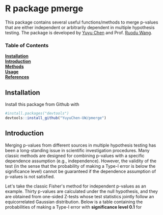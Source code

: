 # R package pmerge 
This package contains several useful functions/methods to merge p-values that are either independent or arbitrarily dependent in multiple hypothesis testing. The package is developed by [Yuyu Chen](https://yuyuchen-uw.github.io/) and Prof. [Ruodu Wang](http://sas.uwaterloo.ca/~wang/).


### Table of Contents
**[Installation](#installation)**<br>
**[Introduction](#introduction)**<br>
**[Methods](#methods)**<br>
**[Usage](#usage)**<br>
**[References](#references)**<br>
## Installation
Install this package from Github with 
```r
#install.packages("devtools")
devtools::install_github("YuyuChen-UW/pmerge")
```
## Introduction
Merging p-values from different sources in multiple hypothesis testing has been a long-standing issue in scientific investigation procedures. Many classic methods are designed for combining p-values with a specific dependence assumption (e.g., independence). However, the validity of the test (in the sense that the probability of making a Type-I error is below the significance level) cannot be guaranteed if the dependence assumption of p-values is not satisfied. 

Let's take the classic Fisher's method for independent p-values as an example. Thirty p-values are calculated under the null hypothesis, and they are obtained from one-sided Z-tests whose test statistics jointly follow an equicorrelated Gaussian distribution. Below is a table containing the probabilities of making a Type-I error with **significance level 0.1** for different correlation coefficients. It is clear that if the dependence assumption (independence) is not satisfied, Fisher's method becomes invalid (in this example).
Correlation Coefficient | 0 | 0.1 | 0.2 | 0.3 | 0.4 | 0.5 
--- | --- | --- | --- |--- |--- |--- 
Probability of making a Type-one error | 0.09933 | 0.22107 | 0.25782 | 0.27476 | 0.28397 | 0.28893
Is the test valid? | Yes | No | No | No | No | No

Therefore, the dependence structure of p-values plays a vital role on the validity of multiple hypothesis test. However, the inference or verification of the dependence assumption is challenging based on limited data of p-values. To solve this issue, **methods for arbitrarily dependent p-values**, such as the classic Bonferroni's method, are developed. Those methods are always valid regardless of the dependence structure of p-values. Following the setup of the previous example, we present below the probabilities of making a Type-I error by using Fisher's method for arbitrarily dependent p-values (i.e., the generalized mean method of Vovk and Wang (2020) and Vovk et al. (2020) with exponent 0).
Correlation Coefficient | 0 | 0.1 | 0.2 | 0.3 | 0.4 | 0.5 
--- | --- | --- | --- |--- |--- |--- 
Probability of making a Type-one error | 0.00000 | 0.00000 | 0.00026 | 0.00174 | 0.00511 | 0.00951
Is the test valid? | Yes | Yes | Yes | Yes | Yes | Yes

The code for each experiment of the above examples:
```r
#install.packages("MASS")
library(MASS,pmerge)

# Number of p-values
K = 30
# Simulate N sets of p-values
N = 100000
rho = 0 # correlation coefficient
mu = rep(0, K)
Sigma = matrix(data = rep(rho, K*K), nrow = K, ncol = K)
diag(Sigma) = 1

set.seed(123456)
test.stat = mvrnorm(n = N, mu = mu, Sigma = Sigma)
P = apply(test.stat, MARGIN = 1, FUN = pnorm)
# Probability of making Type-I error
alpha = 0.1
h = c()

for (i in 1 : N){
  h[i] = pmean(p = P[,i], dependence = "I") # "I" for independent p-values, "A" for arbitrarily dependent p-values
}

prob = length(h[h<alpha])/length(h)
prob
```




## Methods
This package contains the following functions/methods to merge p-values:
1. The Generalized Mean Merging Function (`pmean`): 
   - The generalized mean methods for independent p-values (Chen et al. 2020).
   - The generalized mean methods for arbitrarily dependent p-values (Vovk and Wang (2020) and Vovk et al. (2020)).
2. The Order Statistics Merging Function (`porder`): 
   - The order statistics merging method for arbitrarily dependent p-values (Vovk et al. 2020).
3. The Harmonic Mean Merging Function (`pharmonic`): 
   - The harmonic mean method for independent p-values (Wilson 2019).
   - The harmonic mean method for arbitrarily dependent p-values (Vovk and Wang 2020).
   - The harmonic* merging method for arbitrarily dependent p-values (Vovk et al. 2020).
4. The Simes Merging Function (`pSimes`): 
   - The Hommel method for arbitrarily dependent p-values (Hommel 1983).
   - The Simes method for independent p-values (Simes 1986).
   - The grid harmonic merging method for arbitrarily dependent p-values (Vovk et al. 2020).
5. The Cauchy Merging Function (`pCauchy`): 
   - The Cauchy combination methods for independent p-values (Liu and Xie 2020).
   - The Cauchy combination methods for arbitrarily dependent p-values (Chen et al. 2020).
## Usage
- The functions `pmean`, `porder`, `pharmonic` and `pSimes` return the merged p-value (reject if the merged p-value is below the significance level).
- The function `pCauchy` returns the details of the hypothesis test including the test statistic and the threshold (reject if the test statistic is below the threshold).
- Examples:
```r
library("pmerge")
# Generate 1000 p-values
P <- runif(1000)

# The generalized mean method for arbitrarily dependent p-values with exponent being 0
pmean(p = P, r = 0, dependence = "A")
# The generalized mean method for independent p-values with exponent being 0
pmean(p = P, r = 0, dependence = "I")

# The order statistic method for arbitrarily dependent p-values
porder(p = P, k=1)

# The Hommel method for arbitrarily dependent p-values
pSimes(p = P, method = "H")
# The Simes method for independent p-values
pSimes(p = P, method = "S")
# The grid harmonic method for arbitrarily dependent p-values
pSimes(p = P, method = "G")

# The harmonic mean method for arbitrarily dependent p-values
pharmonic(p = P, method = "H1")
# The harmonic* merging method for arbitrarily dependent p-values
pharmonic(p = P, method = "H2")
# The harmonic mean method for independent p-values
pharmonic(p = P, method = "H3")

# The Cauchy combination method for arbitrarily dependent p-values with significance level 0.1
pCauchy(p = P, method = "A",epi = 0.1)
# The Cauchy combination method for independent p-values with significance level 0.1
pCauchy(p = P, method = "I",epi = 0.1)
```


## References
Chen Y, Liu P, Tan KS, and Wang R (2020). “Trade-off between validity and efficiency of merging p-values under arbitrary dependence.” arXiv preprint arXiv:2007.12366.

Hommel G (1983). “Tests of the overall hypothesis for arbitrary dependence structures.” Biometrical Journal, 25(5), 423–430.

Liu Y, and Xie J (2020). “Cauchy combination test: a powerful test with analytic p-value calculation under arbitrary dependency structures.” Journal of the American Statistical Association, 115(529), 393–402.

Simes RJ (1986). “An improved Bonferroni procedure for multiple tests of significance.” Biometrika, 73(3), 751–754.

Vovk V, and Wang R (2020). “Combining p-values via averaging.” Biometrika, 107(4), 791–808.

Vovk V, Wang B, and Wang R (2020). “Admissible ways of merging p-values under arbitrary dependence.” arXiv preprint arXiv:2007.14208.

Wilson DJ (2019). “The harmonic mean p-value for combining dependent tests.” Proceedings of the National Academy of Sciences, 116(4), 1195–1200.
